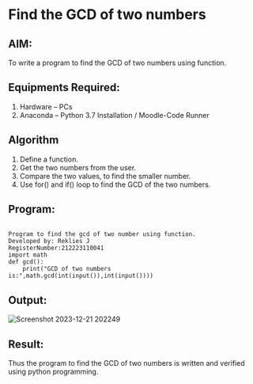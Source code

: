 # Find the GCD of two numbers

## AIM:
To write a program to find the GCD of two numbers using function.

## Equipments Required:
1. Hardware – PCs
2. Anaconda – Python 3.7 Installation / Moodle-Code Runner

## Algorithm
1. Define a function.
2. Get the two numbers from the user.
3. Compare the two values, to find the smaller number.
4. Use for() and if() loop to find the GCD of the two numbers.

## Program:
```

Program to find the gcd of two number using function.
Developed by: Reklies J
RegisterNumber:212223110041
import math
def gcd():
    print("GCD of two numbers is:",math.gcd(int(input()),int(input()))) 

```

## Output:
![Screenshot 2023-12-21 202249](https://github.com/Reklies/GCD-of-two-numbers/assets/147139232/099ce0f4-0943-4171-9709-08d571a33928)



## Result:
Thus the program to find the GCD of two numbers is written and verified using python programming.
